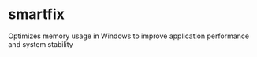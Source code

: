# smartfix
Optimizes memory usage in Windows to improve application performance and system stability

